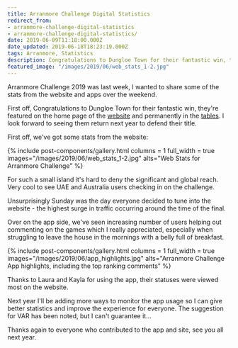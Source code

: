 ```yaml
---
title: Arranmore Challenge Digital Statistics
redirect_from:
- arranmore-challenge-digital-statistics
- arranmore-challenge-digital-statistics/
date: 2019-06-09T11:18:00.000Z
date_updated: 2019-06-18T18:23:19.000Z
tags: Arranmore, Statistics
description: Congratulations to Dungloe Town for their fantastic win, they're featured on the home page of the website and permanently in the tables. I look forward to seeing them return next year to defend their title.
featured_image: "/images/2019/06/web_stats_1-2.jpg"
---
```


Arranmore Challenge 2019 was last week, I wanted to share some of the stats from the website and apps over the weekend.

First off, Congratulations to Dungloe Town for their fantastic win, they're featured on the home page of the [website](https://arranmorechallenge.com) and permanently in the [tables](https://arranmorechallenge.com/about). I look forward to seeing them return next year to defend their title.

First off, we've got some stats from the website:
<!-- ![](/images/2019/06/web_stats_1-2.jpg) -->
{% include post-components/gallery.html
	columns = 1
	full_width = true
	images="/images/2019/06/web_stats_1-2.jpg"
	alts="Web Stats for Arranmore Challenge"
%}

For such a small island it's hard to deny the significant and global reach. Very cool to see UAE and Australia users checking in on the challenge.

Unsurprisingly Sunday was the day everyone decided to tune into the website - the highest surge in traffic occurring around the time of the final.

Over on the app side, we've seen increasing number of users helping out commenting on the games which I really appreciated, especially when struggling to leave the house in the mornings with a belly full of breakfast.
<!-- ![](/images/2019/06/app_highlights.jpg)Arranmore Challenge App highlights, including the top ranking comments. -->

{% include post-components/gallery.html
	columns = 1
	full_width = true
	images="/images/2019/06/app_highlights.jpg"
	alts="Arranmore Challenge App highlights, including the top ranking comments"
%}

Thanks to Laura and Kayla for using the app, their statuses were viewed most on the website.

Next year I'll be adding more ways to monitor the app usage so I can give better statistics and improve the experience for everyone. The suggestion for VAR has been noted, but I can't guarantee it...

Thanks again to everyone who contributed to the app and site, see you all next year.
